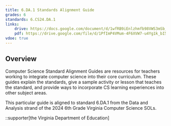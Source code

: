 ```yaml
---
title: 6.DA.1 Standards Alignment Guide
grades: 6
standards: 6.CS24.DA.1
links:
    drive: https://docs.google.com/document/d/1wfRB9iEnlzhmfb98VWS3mSb_5n2QquLIh-VhDScPqVg/edit?usp=drive_link
    pdf: https://drive.google.com/file/d/1PfImP4VMum-4F6XVW7-u4Yg1k_bI5jwZ/view?usp=drive_link
vdoe: true
---
```


## Overview

Computer Science Standard Alignment Guides are resources for teachers working to integrate computer science into their core curriculum. These guides explain the standards, give a sample activity or lesson that teaches the standard, and provide ways to incorporate CS learning experiences into other subject areas. 

This particular guide is aligned to standard 6.DA.1 from the Data and Analysis strand of the 2024 6th Grade Virginia Computer Science SOLs.

::supporter[the Virginia Department of Education]